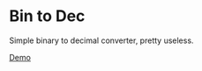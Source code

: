 # Bin to Dec
Simple binary to decimal converter, pretty useless.

[Demo](https://ricardomarcal.github.io/bintodec/)
